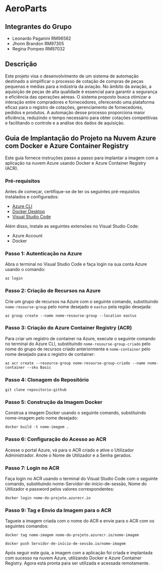 # AeroParts

## Integrantes do Grupo
- Leonardo Paganini RM96562
- Jhonn Brandon RM97305
- Regina Pompeo RM97032

## Descrição
Este projeto visa o desenvolvimento de um sistema de automação destinado a simplificar o 
processo de cotação de compras de peças pequenas e médias para a indústria da aviação. No 
âmbito da aviação, a aquisição de peças de alta qualidade é essencial para garantir a segurança 
e eficiência das operações aéreas. O sistema proposto busca otimizar a interação entre 
compradores e fornecedores, oferecendo uma plataforma eficaz para o registro de cotações, 
gerenciamento de fornecedores, pedidos e produtos. A automação desse processo 
proporciona maior eficiência, reduzindo o tempo necessário para obter cotações competitivas 
e facilitando o controle e a análise dos dados de aquisição.

## Guia de Implantação do Projeto na Nuvem Azure com Docker e Azure Container Registry

Este guia fornece instruções passo a passo para implantar a imagem com a aplicação na nuvem Azure usando Docker e Azure Container Registry (ACR).

### Pré-requisitos

Antes de começar, certifique-se de ter os seguintes pré-requisitos instalados e configurados:

- [Azure CLI](https://docs.microsoft.com/pt-br/cli/azure/install-azure-cli)
- [Docker Desktop](https://www.docker.com/products/docker-desktop)
- [Visual Studio Code](https://code.visualstudio.com/)

Além disso, instale as seguintes extensões no Visual Studio Code:

- Azure Account
- Docker

### Passo 1: Autenticação na Azure

Abra o terminal no Visual Studio Code e faça login na sua conta Azure usando o comando:
```
az login
```

### Passo 2: Criação de Recursos na Azure

Crie um grupo de recursos na Azure com o seguinte comando, substituindo `nome-resourse-group` pelo nome desejado e `eastus` pela região desejada:
```
az group create --name nome-resourse-group --location eastus
```
### Passo 3: Criação do Azure Container Registry (ACR)

Para criar um registro de container na Azure, execute o seguinte comando no terminal do Azure CLI, substituindo `nome-resourse-group-criado` pelo nome do grupo de recursos criado anteriormente e `nome-container` pelo nome desejado para o registro de container:
```
az acr create --resource-group nome-resourse-group-criado --name nome-container --sku Basic
```
### Passo 4: Clonagem do Repositório
```
git clone repositorio-github
```
### Passo 5: Construção da Imagem Docker

Construa a imagem Docker usando o seguinte comando, substituindo nome-imagem pelo nome desejado:
```
docker build -t nome-imagem .
```
### Passo 6: Configuração do Acesso ao ACR

Acesse o portal Azure, vá para o ACR criado e ative o Utilizador Administrador. Anote o Nome de Utilizador e a Senha gerados.

### Passo 7: Login no ACR

Faça login no ACR usando o terminal do Visual Studio Code com o seguinte comando, substituindo nome-Servidor-de-início-de-sessão, Nome do Utilizador e password pelos valores correspondentes:
```
docker login nome-do-projeto.azurecr.io
```
### Passo 9: Tag e Envio da Imagem para o ACR

Tagueie a imagem criada com o nome do ACR e envie para o ACR com os seguintes comandos:
```
docker tag nome-imagem nome-do-projeto.azurecr.io/nome-imagem
```
```
docker push Servidor-de-início-de-sessão.io/nome-imagem
```

Após seguir este guia, a imagem com a aplicação foi criada e implantada com sucesso na nuvem Azure, utilizando Docker e Azure Container Registry. Agora está pronta para ser utilizada e acessada remotamente.

